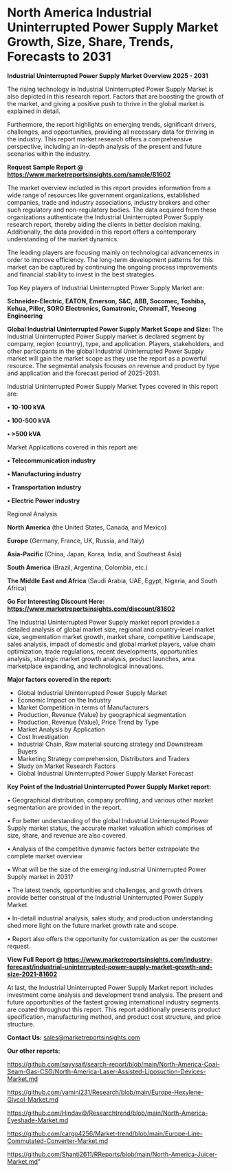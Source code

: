 # North America Industrial Uninterrupted Power Supply Market Growth, Size, Share, Trends, Forecasts to 2031

<Strong> Industrial Uninterrupted Power Supply Market Overview 2025 - 2031</strong>

The rising technology in Industrial Uninterrupted Power Supply Market is also depicted in this research report. Factors that are boosting the growth of the market, and giving a positive push to thrive in the global market is explained in detail.

Furthermore, the report highlights on emerging trends, significant drivers, challenges, and opportunities, providing all necessary data for thriving in the industry. This report market research offers a comprehensive perspective, including an in-depth analysis of the present and future scenarios within the industry.

<strong>Request Sample Report @ <a href=https://www.marketreportsinsights.com/sample/81602>https://www.marketreportsinsights.com/sample/81602</a></strong>

The market overview included in this report provides information from a wide range of resources like government organizations, established companies, trade and industry associations, industry brokers and other such regulatory and non-regulatory bodies. The data acquired from these organizations authenticate the Industrial Uninterrupted Power Supply research report, thereby aiding the clients in better decision making. Additionally, the data provided in this report offers a contemporary understanding of the market dynamics.

The leading players are focusing mainly on technological advancements in order to improve efficiency. The long-term development patterns for this market can be captured by continuing the ongoing process improvements and financial stability to invest in the best strategies.

Top Key players of Industrial Uninterrupted Power Supply Market are:

<strong>Schneider-Electric, EATON, Emerson, S&C, ABB, Socomec, Toshiba, Kehua, Piller, SORO Electronics, Gamatronic, ChromaIT, Yeseong Engineering</strong>

<strong><b>Global Industrial Uninterrupted Power Supply Market Scope and Size:</b></strong>
The Industrial Uninterrupted Power Supply market is declared segment by company, region (country), type, and application. Players, stakeholders, and other participants in the global Industrial Uninterrupted Power Supply market will gain the market scope as they use the report as a powerful resource. The segmental analysis focuses on revenue and product by type and application and the forecast period of 2025-2031.

Industrial Uninterrupted Power Supply Market Types covered in this report are:

<strong>• 10-100 kVA

• 100-500 kVA

• >500 kVA</strong>

Market Applications covered in this report are:

<strong>• Telecommunication industry

• Manufacturing industry

• Transportation industry

• Electric Power industry</strong> 

Regional Analysis

<strong>North America</strong> (the United States, Canada, and Mexico)

<strong>Europe</strong> (Germany, France, UK, Russia, and Italy)

<strong>Asia-Pacific</strong> (China, Japan, Korea, India, and Southeast Asia)

<strong>South America</strong> (Brazil, Argentina, Colombia, etc.)

<strong>The Middle East and Africa</strong> (Saudi Arabia, UAE, Egypt, Nigeria, and South Africa)

<strong>Go For Interesting Discount Here: <a href=https://www.marketreportsinsights.com/discount/81602>https://www.marketreportsinsights.com/discount/81602</a></strong>

The Industrial Uninterrupted Power Supply market report provides a detailed analysis of global market size, regional and country-level market size, segmentation market growth, market share, competitive Landscape, sales analysis, impact of domestic and global market players, value chain optimization, trade regulations, recent developments, opportunities analysis, strategic market growth analysis, product launches, area marketplace expanding, and technological innovations.

<strong><b>Major factors covered in the report:</b></strong>
<ul>
  <li>Global Industrial Uninterrupted Power Supply Market </li>
  <li>Economic Impact on the Industry</li>
  <li>Market Competition in terms of Manufacturers</li>
  <li>Production, Revenue (Value) by geographical segmentation</li>
  <li>Production, Revenue (Value), Price Trend by Type</li>
  <li>Market Analysis by Application</li>
  <li>Cost Investigation</li>
  <li>Industrial Chain, Raw material sourcing strategy and Downstream Buyers</li>
  <li>Marketing Strategy comprehension, Distributors and Traders</li>
  <li>Study on Market Research Factors</li>
  <li>Global Industrial Uninterrupted Power Supply Market Forecast</li>
</ul>

<strong><b>Key Point of the Industrial Uninterrupted Power Supply Market report:</b></strong>

• Geographical distribution, company profiling, and various other market segmentation are provided in the report.

• For better understanding of the global Industrial Uninterrupted Power Supply market status, the accurate market valuation which comprises of size, share, and revenue are also covered.

• Analysis of the competitive dynamic factors better extrapolate the complete market overview

• What will be the size of the emerging Industrial Uninterrupted Power Supply market in 2031?

• The latest trends, opportunities and challenges, and growth drivers provide better construal of the Industrial Uninterrupted Power Supply Market.

• In-detail industrial analysis, sales study, and production understanding shed more light on the future market growth rate and scope.

• Report also offers the opportunity for customization as per the customer request.

<strong><b>View Full Report @ <a href=https://www.marketreportsinsights.com/industry-forecast/industrial-uninterrupted-power-supply-market-growth-and-size-2021-81602>https://www.marketreportsinsights.com/industry-forecast/industrial-uninterrupted-power-supply-market-growth-and-size-2021-81602</a></b></strong>


At last, the Industrial Uninterrupted Power Supply Market report includes investment come analysis and development trend analysis. The present and future opportunities of the fastest growing international industry segments are coated throughout this report. This report additionally presents product specification, manufacturing method, and product cost structure, and price structure.

<strong>Contact Us:</strong>
sales@marketreportsinsights.com

<strong>Our other reports:</strong>

<a href=https://github.com/sayysaif/search-report/blob/main/North-America-Coal-Seam-Gas-CSG/North-America-Laser-Assisted-Liposuction-Devices-Market.md>https://github.com/sayysaif/search-report/blob/main/North-America-Coal-Seam-Gas-CSG/North-America-Laser-Assisted-Liposuction-Devices-Market.md</a>

<a href=https://github.com/yamini231/Research/blob/main/Europe-Hexylene-Glycol-Market.md>https://github.com/yamini231/Research/blob/main/Europe-Hexylene-Glycol-Market.md</a>

<a href=https://github.com/Hindavi9/Researchtrend/blob/main/North-America-Eyeshade-Market.md>https://github.com/Hindavi9/Researchtrend/blob/main/North-America-Eyeshade-Market.md</a>

<a href=https://github.com/cargo4256/Market-trend/blob/main/Europe-Line-Commutated-Converter-Market.md>https://github.com/cargo4256/Market-trend/blob/main/Europe-Line-Commutated-Converter-Market.md</a>

<a href=https://github.com/Shanti2611/RReports/blob/main/North-America-Juicer-Market.md>https://github.com/Shanti2611/RReports/blob/main/North-America-Juicer-Market.md</a>"
